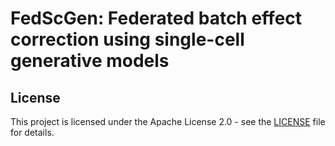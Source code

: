 # FedScGen: Federated batch effect correction using single-cell generative models


## License
This project is licensed under the Apache License 2.0 - see the [LICENSE](LICENSE) file for details.
